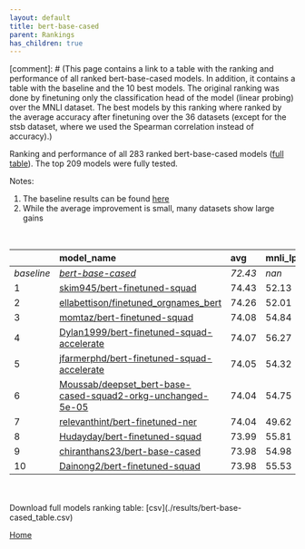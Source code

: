 ```yaml
---
layout: default
title: bert-base-cased
parent: Rankings
has_children: true
---
```

[comment]: # (This page contains a link to a table with the ranking and performance of all ranked bert-base-cased models. In addition, it contains a table with the baseline and the 10 best models. The original ranking was done by finetuning only the classification head of the model (linear probing) over the MNLI dataset.  The best models  by this ranking where ranked by the average accuracy after finetuning over the 36 datasets (except for the stsb dataset, where we used the Spearman correlation instead of accuracy).)

Ranking and performance of all 283 ranked bert-base-cased models ([full table](./results/bert-base-cased_table.csv)).  The top 209 models were fully tested.

Notes:
1. The baseline results can be found [here](bert-base-cased_pretrain_scores_table)
1. While the average improvement is small, many datasets show large gains

<br>


|            | model_name                                                                                                                                                                                                                                                                                                                                                                                                                                                                                                                                                                                                                                                                                                                                                           | avg     | mnli_lp   | 20_newsgroup   | ag_news   | amazon_reviews_multi   | anli    | boolq   | cb      | cola    | copa    | dbpedia   | esnli   | financial_phrasebank   | imdb    | isear   | mnli    | mrpc    | multirc   | poem_sentiment   | qnli    | qqp     | rotten_tomatoes   | rte     | sst2    | sst_5bins   | stsb    | trec_coarse   | trec_fine   | tweet_ev_emoji   | tweet_ev_emotion   | tweet_ev_hate   | tweet_ev_irony   | tweet_ev_offensive   | tweet_ev_sentiment   | wic     | wnli    | wsc     | yahoo_answers   |
|:-----------|:---------------------------------------------------------------------------------------------------------------------------------------------------------------------------------------------------------------------------------------------------------------------------------------------------------------------------------------------------------------------------------------------------------------------------------------------------------------------------------------------------------------------------------------------------------------------------------------------------------------------------------------------------------------------------------------------------------------------------------------------------------------------|:--------|:----------|:---------------|:----------|:-----------------------|:--------|:--------|:--------|:--------|:--------|:----------|:--------|:-----------------------|:--------|:--------|:--------|:--------|:----------|:-----------------|:--------|:--------|:------------------|:--------|:--------|:------------|:--------|:--------------|:------------|:-----------------|:-------------------|:----------------|:-----------------|:---------------------|:---------------------|:--------|:--------|:--------|:----------------|
| *baseline* | *[bert-base-cased](bert-base-cased_pretrain_scores_table)*                                                                                                                                                                                                                                                                                                                                                                                                                                                                                                                                                                                                                                                                                                           | *72.43* | *nan*     | *81.74*        | *89.06*   | *65.71*                | *46.57* | *68.27* | *63.48* | *81.85* | *52.15* | *78.77*   | *89.64* | *68.36*                | *91.15* | *68.39* | *83.39* | *82.93* | *60.47*   | *67.69*          | *90.00* | *89.95* | *84.55*           | *62.64* | *91.49* | *51.41*     | *84.52* | *96.63*       | *72.98*     | *44.24*          | *78.84*            | *52.78*         | *65.20*          | *84.25*              | *68.23*              | *64.78* | *52.32* | *61.92* | *71.03*         |
| 1          | [skim945/bert-finetuned-squad](model_gain_chart?avg=2.01&mnli_lp=nan&20_newsgroup=-0.39&ag_news=0.14&amazon_reviews_multi=0.15&anli=0.31&boolq=2.43&cb=32.35&cola=-3.81&copa=-2.15&dbpedia=0.40&esnli=-0.65&financial_phrasebank=13.04&imdb=-0.31&isear=1.56&mnli=0.09&mrpc=-2.33&multirc=-2.67&poem_sentiment=6.35&qnli=1.20&qqp=0.25&rotten_tomatoes=0.07&rte=7.53&sst2=4.61&sst_5bins=-0.05&stsb=2.30&trec_coarse=-0.11&trec_fine=13.47&tweet_ev_emoji=0.06&tweet_ev_emotion=-0.09&tweet_ev_hate=0.82&tweet_ev_irony=1.77&tweet_ev_offensive=0.05&tweet_ev_sentiment=0.24&wic=5.15&wnli=0.80&wsc=-10.14&yahoo_answers=-0.13&model_name=skim945%2Fbert-finetuned-squad&base_name=bert-base-cased)                                                                  | 74.43   | 52.13     | 81.35          | 89.20     | 65.86                  | 46.88   | 70.70   | 95.83   | 78.04   | 50.00   | 79.17     | 88.99   | 81.40                  | 90.84   | 69.95   | 83.47   | 80.60   | 57.80     | 74.04            | 91.20   | 90.20   | 84.62             | 70.16   | 96.10   | 51.36       | 86.82   | 96.52         | 86.45       | 44.30            | 78.75              | 53.60           | 66.96            | 84.30                | 68.46                | 69.93   | 53.12   | 51.79   | 70.90           |
| 2          | [ellabettison/finetuned_orgnames_bert](model_gain_chart?avg=1.83&mnli_lp=nan&20_newsgroup=1.07&ag_news=0.01&amazon_reviews_multi=0.05&anli=0.18&boolq=1.76&cb=6.16&cola=0.99&copa=2.85&dbpedia=0.93&esnli=0.24&financial_phrasebank=15.04&imdb=0.30&isear=1.56&mnli=-0.26&mrpc=2.37&multirc=-0.63&poem_sentiment=12.12&qnli=-0.61&qqp=0.34&rotten_tomatoes=0.73&rte=1.62&sst2=0.71&sst_5bins=-0.23&stsb=1.17&trec_coarse=0.37&trec_fine=5.62&tweet_ev_emoji=0.68&tweet_ev_emotion=1.88&tweet_ev_hate=1.43&tweet_ev_irony=1.26&tweet_ev_offensive=1.22&tweet_ev_sentiment=0.98&wic=-1.61&wnli=4.01&wsc=1.54&yahoo_answers=0.07&model_name=ellabettison%2Ffinetuned_orgnames_bert&base_name=bert-base-cased)                                                           | 74.26   | 52.01     | 82.81          | 89.07     | 65.76                  | 46.75   | 70.03   | 69.64   | 82.84   | 55.00   | 79.70     | 89.88   | 83.40                  | 91.44   | 69.95   | 83.13   | 85.29   | 59.84     | 79.81            | 89.38   | 90.29   | 85.27             | 64.26   | 92.20   | 51.18       | 85.69   | 97.00         | 78.60       | 44.92            | 80.72              | 54.21           | 66.45            | 85.47                | 69.20                | 63.17   | 56.34   | 63.46   | 71.10           |
| 3          | [momtaz/bert-finetuned-squad](model_gain_chart?avg=1.66&mnli_lp=nan&20_newsgroup=-0.18&ag_news=0.31&amazon_reviews_multi=0.01&anli=1.65&boolq=4.52&cb=9.73&cola=0.80&copa=0.85&dbpedia=0.10&esnli=-0.15&financial_phrasebank=12.94&imdb=0.15&isear=1.24&mnli=-0.46&mrpc=2.61&multirc=0.49&poem_sentiment=0.58&qnli=0.59&qqp=0.20&rotten_tomatoes=-0.21&rte=2.35&sst2=0.60&sst_5bins=0.81&stsb=1.71&trec_coarse=0.17&trec_fine=7.02&tweet_ev_emoji=0.74&tweet_ev_emotion=0.19&tweet_ev_hate=2.17&tweet_ev_irony=1.77&tweet_ev_offensive=-0.41&tweet_ev_sentiment=0.88&wic=0.58&wnli=4.01&wsc=1.54&yahoo_answers=-0.16&model_name=momtaz%2Fbert-finetuned-squad&base_name=bert-base-cased)                                                                             | 74.08   | 54.84     | 81.56          | 89.37     | 65.72                  | 48.22   | 72.78   | 73.21   | 82.65   | 53.00   | 78.87     | 89.48   | 81.30                  | 91.29   | 69.62   | 82.92   | 85.54   | 60.95     | 68.27            | 90.59   | 90.15   | 84.33             | 64.98   | 92.09   | 52.22       | 86.23   | 96.80         | 80.00       | 44.98            | 79.03              | 54.95           | 66.96            | 83.84                | 69.11                | 65.36   | 56.34   | 63.46   | 70.87           |
| 4          | [Dylan1999/bert-finetuned-squad-accelerate](model_gain_chart?avg=1.64&mnli_lp=nan&20_newsgroup=-0.03&ag_news=0.07&amazon_reviews_multi=0.33&anli=0.37&boolq=2.77&cb=11.52&cola=-1.79&copa=2.85&dbpedia=0.80&esnli=-0.01&financial_phrasebank=11.64&imdb=-0.10&isear=1.43&mnli=-0.12&mrpc=3.35&multirc=-1.18&poem_sentiment=5.38&qnli=1.02&qqp=-1.04&rotten_tomatoes=0.26&rte=5.23&sst2=0.48&sst_5bins=-1.36&stsb=1.51&trec_coarse=-0.23&trec_fine=9.62&tweet_ev_emoji=-0.03&tweet_ev_emotion=0.54&tweet_ev_hate=1.57&tweet_ev_irony=3.04&tweet_ev_offensive=-0.06&tweet_ev_sentiment=-1.45&wic=-1.30&wnli=2.61&wsc=1.54&yahoo_answers=-0.09&model_name=Dylan1999%2Fbert-finetuned-squad-accelerate&base_name=bert-base-cased)                                        | 74.07   | 56.27     | 81.70          | 89.13     | 66.04                  | 46.94   | 71.04   | 75.00   | 80.06   | 55.00   | 79.57     | 89.63   | 80.00                  | 91.04   | 69.82   | 83.27   | 86.27   | 59.28     | 73.08            | 91.01   | 88.91   | 84.80             | 67.87   | 91.97   | 50.05       | 86.03   | 96.40         | 82.60       | 44.21            | 79.38              | 54.34           | 68.24            | 84.19                | 66.78                | 63.48   | 54.93   | 63.46   | 70.93           |
| 5          | [jfarmerphd/bert-finetuned-squad-accelerate](model_gain_chart?avg=1.62&mnli_lp=nan&20_newsgroup=-0.65&ag_news=-0.33&amazon_reviews_multi=0.13&anli=0.84&boolq=3.17&cb=7.95&cola=-0.26&copa=-2.15&dbpedia=-1.14&esnli=-0.13&financial_phrasebank=14.24&imdb=-0.13&isear=1.04&mnli=-0.33&mrpc=5.31&multirc=0.12&poem_sentiment=5.38&qnli=0.98&qqp=-0.09&rotten_tomatoes=0.35&rte=6.68&sst2=0.37&sst_5bins=0.04&stsb=1.04&trec_coarse=0.37&trec_fine=7.42&tweet_ev_emoji=-0.22&tweet_ev_emotion=-1.08&tweet_ev_hate=0.62&tweet_ev_irony=2.66&tweet_ev_offensive=0.98&tweet_ev_sentiment=0.27&wic=0.58&wnli=4.01&wsc=1.54&yahoo_answers=-1.19&model_name=jfarmerphd%2Fbert-finetuned-squad-accelerate&base_name=bert-base-cased)                                         | 74.05   | 54.32     | 81.09          | 88.73     | 65.84                  | 47.41   | 71.44   | 71.43   | 81.59   | 50.00   | 77.63     | 89.51   | 82.60                  | 91.01   | 69.43   | 83.06   | 88.24   | 60.58     | 73.08            | 90.98   | 89.85   | 84.90             | 69.31   | 91.86   | 51.45       | 85.56   | 97.00         | 80.40       | 44.02            | 77.76              | 53.40           | 67.86            | 85.23                | 68.50                | 65.36   | 56.34   | 63.46   | 69.83           |
| 6          | [Moussab/deepset_bert-base-cased-squad2-orkg-unchanged-5e-05](model_gain_chart?avg=1.62&mnli_lp=nan&20_newsgroup=-3.07&ag_news=-0.36&amazon_reviews_multi=-0.59&anli=1.28&boolq=3.32&cb=11.52&cola=-0.74&copa=2.85&dbpedia=0.83&esnli=-0.12&financial_phrasebank=13.84&imdb=-0.18&isear=1.24&mnli=-0.15&mrpc=0.16&multirc=0.51&poem_sentiment=9.23&qnli=1.11&qqp=-0.07&rotten_tomatoes=-0.40&rte=4.87&sst2=-1.58&sst_5bins=-1.05&stsb=0.73&trec_coarse=-0.43&trec_fine=6.22&tweet_ev_emoji=-0.18&tweet_ev_emotion=0.40&tweet_ev_hate=-1.57&tweet_ev_irony=6.23&tweet_ev_offensive=0.40&tweet_ev_sentiment=-0.08&wic=-0.83&wnli=4.01&wsc=1.54&yahoo_answers=-0.63&model_name=Moussab%2Fdeepset_bert-base-cased-squad2-orkg-unchanged-5e-05&base_name=bert-base-cased) | 74.04   | 54.75     | 78.66          | 88.70     | 65.12                  | 47.84   | 71.59   | 75.00   | 81.11   | 55.00   | 79.60     | 89.52   | 82.20                  | 90.97   | 69.62   | 83.24   | 83.09   | 60.97     | 76.92            | 91.10   | 89.88   | 84.15             | 67.51   | 89.91   | 50.36       | 85.25   | 96.20         | 79.20       | 44.06            | 79.24              | 51.21           | 71.43            | 84.65                | 68.15                | 63.95   | 56.34   | 63.46   | 70.40           |
| 7          | [relevanthint/bert-finetuned-ner](model_gain_chart?avg=1.61&mnli_lp=nan&20_newsgroup=0.70&ag_news=0.17&amazon_reviews_multi=0.29&anli=0.59&boolq=1.09&cb=2.59&cola=1.18&copa=5.85&dbpedia=0.46&esnli=-0.05&financial_phrasebank=13.14&imdb=-0.07&isear=2.21&mnli=0.00&mrpc=2.61&multirc=1.23&poem_sentiment=14.04&qnli=0.34&qqp=-0.07&rotten_tomatoes=-0.59&rte=0.90&sst2=-0.09&sst_5bins=-0.82&stsb=0.56&trec_coarse=0.37&trec_fine=6.22&tweet_ev_emoji=0.28&tweet_ev_emotion=1.46&tweet_ev_hate=-0.29&tweet_ev_irony=2.02&tweet_ev_offensive=0.05&tweet_ev_sentiment=0.37&wic=-0.67&wnli=-0.21&wsc=1.54&yahoo_answers=0.54&model_name=relevanthint%2Fbert-finetuned-ner&base_name=bert-base-cased)                                                                 | 74.04   | 49.62     | 82.43          | 89.23     | 66.00                  | 47.16   | 69.36   | 66.07   | 83.03   | 58.00   | 79.23     | 89.59   | 81.50                  | 91.07   | 70.60   | 83.39   | 85.54   | 61.70     | 81.73            | 90.33   | 89.88   | 83.96             | 63.54   | 91.40   | 50.59       | 85.08   | 97.00         | 79.20       | 44.52            | 80.30              | 52.49           | 67.22            | 84.30                | 68.60                | 64.11   | 52.11   | 63.46   | 71.57           |
| 8          | [Hudayday/bert-finetuned-squad](model_gain_chart?avg=1.57&mnli_lp=nan&20_newsgroup=-0.49&ag_news=-0.36&amazon_reviews_multi=0.41&anli=0.65&boolq=4.98&cb=7.35&cola=-6.03&copa=5.35&dbpedia=0.46&esnli=0.51&financial_phrasebank=9.44&imdb=-0.15&isear=0.52&mnli=-1.11&mrpc=0.13&multirc=0.73&poem_sentiment=5.38&qnli=2.20&qqp=-2.25&rotten_tomatoes=-0.49&rte=5.11&sst2=4.71&sst_5bins=-0.68&stsb=1.73&trec_coarse=-0.48&trec_fine=13.65&tweet_ev_emoji=-0.49&tweet_ev_emotion=0.82&tweet_ev_hate=1.23&tweet_ev_irony=0.49&tweet_ev_offensive=0.52&tweet_ev_sentiment=-0.06&wic=7.36&wnli=5.49&wsc=-10.14&yahoo_answers=-0.06&model_name=Hudayday%2Fbert-finetuned-squad&base_name=bert-base-cased)                                                                 | 73.99   | 55.81     | 81.25          | 88.70     | 66.12                  | 47.22   | 73.25   | 70.83   | 75.82   | 57.50   | 79.23     | 90.15   | 77.80                  | 91.00   | 68.90   | 82.27   | 83.06   | 61.20     | 73.08            | 92.20   | 87.70   | 84.05             | 67.74   | 96.20   | 50.72       | 86.25   | 96.15         | 86.63       | 43.75            | 79.66              | 54.01           | 65.69            | 84.77                | 68.17                | 72.14   | 57.81   | 51.79   | 70.97           |
| 9          | [chiranthans23/bert-base-cased](model_gain_chart?avg=1.56&mnli_lp=nan&20_newsgroup=-0.31&ag_news=0.07&amazon_reviews_multi=-0.11&anli=0.87&boolq=3.51&cb=6.16&cola=-0.93&copa=7.85&dbpedia=0.13&esnli=-0.04&financial_phrasebank=6.94&imdb=-0.15&isear=2.15&mnli=0.06&mrpc=1.63&multirc=0.01&poem_sentiment=12.12&qnli=1.31&qqp=-0.03&rotten_tomatoes=0.35&rte=3.07&sst2=0.14&sst_5bins=-0.50&stsb=0.46&trec_coarse=0.57&trec_fine=5.82&tweet_ev_emoji=0.15&tweet_ev_emotion=0.68&tweet_ev_hate=0.76&tweet_ev_irony=0.87&tweet_ev_offensive=0.05&tweet_ev_sentiment=0.37&wic=0.27&wnli=1.20&wsc=1.54&yahoo_answers=-0.93&model_name=chiranthans23%2Fbert-base-cased&base_name=bert-base-cased)                                                                       | 73.98   | 54.98     | 81.43          | 89.13     | 65.60                  | 47.44   | 71.77   | 69.64   | 80.92   | 60.00   | 78.90     | 89.60   | 75.30                  | 90.99   | 70.53   | 83.44   | 84.56   | 60.48     | 79.81            | 91.31   | 89.92   | 84.90             | 65.70   | 91.63   | 50.90       | 84.98   | 97.20         | 78.80       | 44.39            | 79.52              | 53.54           | 66.07            | 84.30                | 68.59                | 65.05   | 53.52   | 63.46   | 70.10           |
| 10         | [Dainong2/bert-finetuned-squad](model_gain_chart?avg=1.55&mnli_lp=nan&20_newsgroup=-0.14&ag_news=0.07&amazon_reviews_multi=0.41&anli=0.68&boolq=3.14&cb=7.95&cola=-0.07&copa=2.85&dbpedia=0.16&esnli=0.16&financial_phrasebank=14.34&imdb=-0.11&isear=0.06&mnli=-0.34&mrpc=1.14&multirc=0.80&poem_sentiment=5.38&qnli=1.20&qqp=0.07&rotten_tomatoes=-0.30&rte=5.23&sst2=0.48&sst_5bins=-0.46&stsb=0.67&trec_coarse=0.37&trec_fine=8.62&tweet_ev_emoji=0.09&tweet_ev_emotion=-0.30&tweet_ev_hate=-0.69&tweet_ev_irony=3.30&tweet_ev_offensive=0.17&tweet_ev_sentiment=0.36&wic=-2.08&wnli=1.20&wsc=1.54&yahoo_answers=-0.06&model_name=Dainong2%2Fbert-finetuned-squad&base_name=bert-base-cased)                                                                     | 73.98   | 55.53     | 81.60          | 89.13     | 66.12                  | 47.25   | 71.41   | 71.43   | 81.78   | 55.00   | 78.93     | 89.80   | 82.70                  | 91.03   | 68.45   | 83.05   | 84.07   | 61.26     | 73.08            | 91.20   | 90.01   | 84.24             | 67.87   | 91.97   | 50.95       | 85.20   | 97.00         | 81.60       | 44.33            | 78.54              | 52.09           | 68.49            | 84.42                | 68.59                | 62.70   | 53.52   | 63.46   | 70.97           |


<br>
<br>
Download full models ranking table: [csv](./results/bert-base-cased_table.csv)

[Home](.)